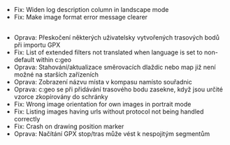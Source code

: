 ##
- Fix: Widen log description column in landscape mode
- Fix: Make image format error message clearer

##
- Oprava: Přeskočení některých uživatelsky vytvořených trasových bodů při importu GPX
- Fix: List of extended filters not translated when language is set to non-default within c:geo
- Oprava: Stahování/aktualizace směrovacích dlaždic nebo map již není možné na starších zařízeních
- Oprava: Zobrazení názvu místa v kompasu namísto souřadnic
- Oprava: c:geo se při přidávání trasového bodu zasekne, když jsou určité vzorce zkopírovány do schránky
- Fix: Wrong image orientation for own images in portrait mode
- Fix: Listing images having urls without protocol not being handled correctly
- Fix: Crash on drawing position marker
- Oprava: Načítání GPX stop/tras může vést k nespojitým segmentům
